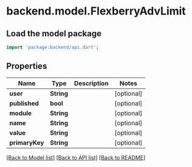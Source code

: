 # backend.model.FlexberryAdvLimit

## Load the model package
```dart
import 'package:backend/api.dart';
```

## Properties
Name | Type | Description | Notes
------------ | ------------- | ------------- | -------------
**user** | **String** |  | [optional] 
**published** | **bool** |  | [optional] 
**module** | **String** |  | [optional] 
**name** | **String** |  | [optional] 
**value** | **String** |  | [optional] 
**primaryKey** | **String** |  | [optional] 

[[Back to Model list]](../README.md#documentation-for-models) [[Back to API list]](../README.md#documentation-for-api-endpoints) [[Back to README]](../README.md)


